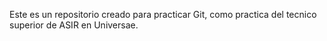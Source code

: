 Este es un repositorio creado para practicar Git, como practica del tecnico superior de ASIR en Universae.
